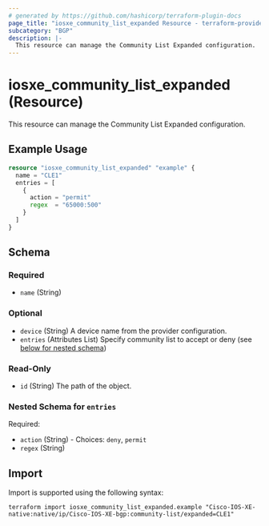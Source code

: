 ```yaml
---
# generated by https://github.com/hashicorp/terraform-plugin-docs
page_title: "iosxe_community_list_expanded Resource - terraform-provider-iosxe"
subcategory: "BGP"
description: |-
  This resource can manage the Community List Expanded configuration.
---
```


# iosxe_community_list_expanded (Resource)

This resource can manage the Community List Expanded configuration.

## Example Usage

```terraform
resource "iosxe_community_list_expanded" "example" {
  name = "CLE1"
  entries = [
    {
      action = "permit"
      regex  = "65000:500"
    }
  ]
}
```

<!-- schema generated by tfplugindocs -->
## Schema

### Required

- `name` (String)

### Optional

- `device` (String) A device name from the provider configuration.
- `entries` (Attributes List) Specify community list to accept or deny (see [below for nested schema](#nestedatt--entries))

### Read-Only

- `id` (String) The path of the object.

<a id="nestedatt--entries"></a>
### Nested Schema for `entries`

Required:

- `action` (String) - Choices: `deny`, `permit`
- `regex` (String)

## Import

Import is supported using the following syntax:

```shell
terraform import iosxe_community_list_expanded.example "Cisco-IOS-XE-native:native/ip/Cisco-IOS-XE-bgp:community-list/expanded=CLE1"
```
